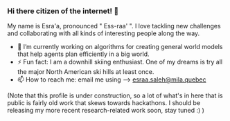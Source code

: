 ### Hi there citizen of the internet! 👋

My name is Esra'a, pronounced " Ess-raa' ". I love tackling new challenges and collaborating with all kinds of interesting people along the way. 

- 🔭 I’m currently working on algorithms for creating general world models that help agents plan efficiently in a big world.
- ⚡ Fun fact: I am a downhill skiing enthusiast. One of my dreams is try all the major North American ski hills at least once.
- 📫 How to reach me: email me using --> esraa.saleh@mila.quebec


<!--
**esraa-saleh/esraa-saleh** is a ✨ _special_ ✨ repository because its `README.md` (this file) appears on your GitHub profile.

Here are some ideas to get you started:

- 🔭 I’m currently working on ...
- 🌱 I’m currently learning ...
- 👯 I’m looking to collaborate on ...
- 🤔 I’m looking for help with ...
- 💬 Ask me about ...
- 📫 How to reach me: ...
- 😄 Pronouns: ...
- ⚡ Fun fact: ...
-->

(Note that this profile is under construction, so a lot of what's in here that is public is fairly old work that skews towards hackathons. I should be releasing my more recent research-related work soon, stay tuned :) )
